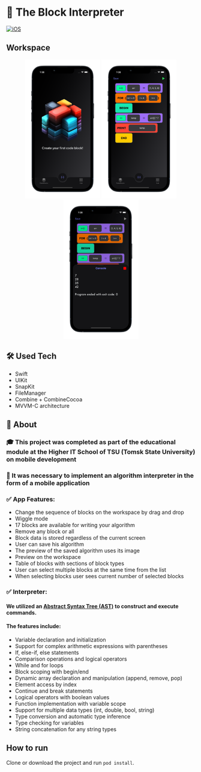 # 🔳 The Block Interpreter

[![iOS](https://img.shields.io/badge/platform-iOS-green.svg)](https://github.com/pchelnikov/TheMovies)

## Workspace ##
<p align="center">
    <img src="IMG/workspace-demo1.png" width="200" height="370">
    <img src="IMG/workspace-demo2.png" width="200" height="370">
    <img src="IMG/workspace-demo3.png" width="200" height="370">
</p>

<!--## List of blocks ##-->
<!--<p>-->
<!--    <img src="IMG/workspace-demo3.png" width="230" height="500">-->
<!--    <img src="IMG/workspace-demo3.png" width="230" height="500">-->
<!--    <img src="IMG/workspace-demo3.png" width="230" height="500">-->
<!--</p>-->
<!---->
<!--## Hub ##-->
<!--<p>-->
<!--    <img src="IMG/IMG_3110.PNG" width="230" height="500">-->
<!--    <img src="img/IMG_3111.PNG" width="230" height="500">-->
<!--    <img src="img/IMG_3112.PNG" width="230" height="500">-->
<!--</p>-->

## 🛠 Used Tech
- Swift
- UIKit
- SnapKit
- FileManager
- Combine + CombineCocoa
- MVVM-C architecture

## 🎯 About

### 🎓 This project was completed as part of the educational module at the Higher IT School of TSU (Tomsk State University) on mobile development

### 📱 It was necessary to implement an algorithm interpreter in the form of a mobile application 

### ✅ App Features:

* Change the sequence of blocks on the workspace by drag and drop
* Wiggle mode
* 17 blocks are available for writing your algorithm
* Remove any block or all
* Block data is stored regardless of the current screen
* User can save his algorithm
* The preview of the saved algorithm uses its image
* Preview on the workspace
* Table of blocks with sections of block types
* User can select multiple blocks at the same time from the list 
* When selecting blocks user sees current number of selected blocks

### ✅ Interpreter:
#### We utilized an [Abstract Syntax Tree (AST)](https://en.wikipedia.org/wiki/Abstract_syntax_tree) to construct and execute commands.
#### The features include:

* Variable declaration and initialization
* Support for complex arithmetic expressions with parentheses
* If, else-if, else statements
* Comparison operations and logical operators
* While and for loops
* Block scoping with begin/end
* Dynamic array declaration and manipulation (append, remove, pop)
* Element access by index
* Continue and break statements
* Logical operators with boolean values
* Function implementation with variable scope
* Support for multiple data types (int, double, bool, string)
* Type conversion and automatic type inference
* Type checking for variables
* String concatenation for any string types

## How to run

Clone or download the project and run `pod install`.

